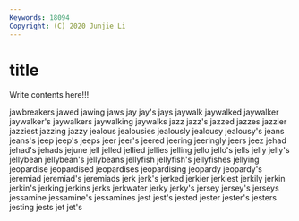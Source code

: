 ```yaml
---
Keywords: 18094
Copyright: (C) 2020 Junjie Li
---
```


# title

Write contents here!!!

jawbreakers
jawed 
jawing 
jaws 
jay 
jay's 
jays 
jaywalk 
jaywalked 
jaywalker 
jaywalker's
jaywalkers 
jaywalking 
jaywalks 
jazz 
jazz's 
jazzed 
jazzes 
jazzier 
jazziest 
jazzing
jazzy 
jealous 
jealousies 
jealously 
jealousy 
jealousy's 
jeans 
jeans's 
jeep 
jeep's
jeeps 
jeer 
jeer's 
jeered 
jeering 
jeeringly 
jeers 
jeez 
jehad 
jehad's
jehads 
jejune 
jell 
jelled 
jellied 
jellies 
jelling 
jello 
jello's 
jells
jelly 
jelly's 
jellybean 
jellybean's 
jellybeans 
jellyfish 
jellyfish's 
jellyfishes 
jellying 
jeopardise
jeopardised 
jeopardises 
jeopardising 
jeopardy 
jeopardy's 
jeremiad 
jeremiad's 
jeremiads 
jerk 
jerk's
jerked 
jerkier 
jerkiest 
jerkily 
jerkin 
jerkin's 
jerking 
jerkins 
jerks 
jerkwater
jerky 
jerky's 
jersey 
jersey's 
jerseys 
jessamine 
jessamine's 
jessamines 
jest 
jest's
jested 
jester 
jester's 
jesters 
jesting 
jests 
jet 
jet's 
